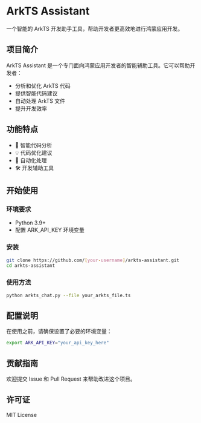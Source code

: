 # ArkTS Assistant

一个智能的 ArkTS 开发助手工具，帮助开发者更高效地进行鸿蒙应用开发。

## 项目简介

ArkTS Assistant 是一个专门面向鸿蒙应用开发者的智能辅助工具。它可以帮助开发者：

- 分析和优化 ArkTS 代码
- 提供智能代码建议
- 自动处理 ArkTS 文件
- 提升开发效率

## 功能特点

- 🚀 智能代码分析
- 💡 代码优化建议
- 🔄 自动化处理
- 🛠️ 开发辅助工具

## 开始使用

### 环境要求

- Python 3.9+
- 配置 ARK_API_KEY 环境变量

### 安装

```bash
git clone https://github.com/[your-username]/arkts-assistant.git
cd arkts-assistant
```

### 使用方法

```bash
python arkts_chat.py --file your_arkts_file.ts
```

## 配置说明

在使用之前，请确保设置了必要的环境变量：

```bash
export ARK_API_KEY="your_api_key_here"
```

## 贡献指南

欢迎提交 Issue 和 Pull Request 来帮助改进这个项目。

## 许可证

MIT License
